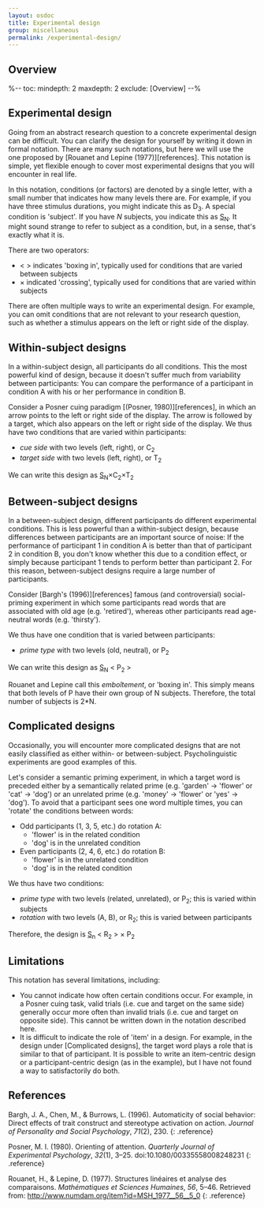 ```yaml
---
layout: osdoc
title: Experimental design
group: miscellaneous
permalink: /experimental-design/
---
```


## Overview

%--
toc:
 mindepth: 2
 maxdepth: 2
 exclude: [Overview]
--%

## Experimental design

Going from an abstract research question to a concrete experimental design can be difficult. You can clarify the design for yourself by writing it down in formal notation. There are many such notations, but here we will use the one proposed by [Rouanet and Lepine (1977)][references]. This notation is simple, yet flexible enough to cover most experimental designs that you will encounter in real life.

In this notation, conditions (or factors) are denoted by a single letter, with a small number that indicates how many levels there are. For example, if you have three stimulus durations, you might indicate this as D<sub>3</sub>. A special condition is 'subject'. If you have *N* subjects, you indicate this as <u>S</u><sub>N</sub>. It might sound strange to refer to subject as a condition, but, in a sense, that's exactly what it is.

There are two operators:

- &lt; &gt; indicates 'boxing in', typically used for conditions that are varied between subjects
- × indicated 'crossing', typically used for conditions that are varied within subjects

There are often multiple ways to write an experimental design. For example, you can omit conditions that are not relevant to your research question, such as whether a stimulus appears on the left or right side of the display.

## Within-subject designs

In a within-subject design, all participants do all conditions. This the most powerful kind of design, because it doesn't suffer much from variability between participants: You can compare the performance of a participant in condition A with his or her performance in condition B.

Consider a Posner cuing paradigm [(Posner, 1980)][references], in which an arrow points to the left or right side of the display. The arrow is followed by a target, which also appears on the left or right side of the display. We thus have two conditions that are varied within participants:

- *cue side* with two levels (left, right), or C<sub>2</sub>
- *target side* with two levels (left, right), or T<sub>2</sub>

We can write this design as <u>S</u><sub>N</sub>×C<sub>2</sub>×T<sub>2</sub>

## Between-subject designs

In a between-subject design, different participants do different experimental conditions. This is less powerful than a within-subject design, because differences between participants are an important source of noise: If the performance of participant 1 in condition A is better than that of participant 2 in condition B, you don't know whether this due to a condition effect, or simply because participant 1 tends to perform better than participant 2. For this reason, between-subject designs require a large number of participants.

Consider [Bargh's (1996)][references] famous (and controversial) social-priming experiment in which some participants read words that are associated with old age (e.g. 'retired'), whereas other participants read age-neutral words (e.g. 'thirsty').

We thus have one condition that is varied between participants:

- *prime type* with two levels (old, neutral), or P<sub>2<sub>

We can write this design as <u>S</u><sub>N</sub> &lt; P<sub>2</sub> &gt;

Rouanet and Lepine call this *emboîtement*, or 'boxing in'. This simply means that both levels of P have their own group of N subjects. Therefore, the total number of subjects is 2*N.

## Complicated designs

Occasionally, you will encounter more complicated designs that are not easily classified as either within- or between-subject. Psycholinguistic experiments are good examples of this.

Let's consider a semantic priming experiment, in which a target word is preceded either by a semantically related prime (e.g. 'garden' -> 'flower' or 'cat' -> 'dog') or an unrelated prime (e.g. 'money' -> 'flower' or 'yes' -> 'dog'). To avoid that a participant sees one word multiple times, you can 'rotate' the conditions between words:

- Odd participants (1, 3, 5, etc.) do rotation A:
    - 'flower' is in the related condition
    - 'dog' is in the unrelated condition
- Even participants (2, 4, 6, etc.) do rotation B:
    - 'flower' is in the unrelated condition
    - 'dog' is in the related condition

We thus have two conditions:

- *prime type* with two levels (related, unrelated), or P<sub>2</sub>; this is varied within subjects
- *rotation* with two levels (A, B), or R<sub>2</sub>; this is varied between participants

Therefore, the design is <u>S</u><sub>n</sub> &lt; R<sub>2</sub> &gt; × P<sub>2</sub>

## Limitations

This notation has several limitations, including:

- You cannot indicate how often certain conditions occur. For example, in a Posner cuing task, valid trials (i.e. cue and target on the same side) generally occur more often than invalid trials (i.e. cue and target on opposite side). This cannot be written down in the notation described here.
- It is difficult to indicate the role of 'item' in a design. For example, in the design under [Complicated designs], the target word plays a role that is similar to that of participant. It is possible to write an item-centric design or a participant-centric design (as in the example), but I have not found a way to satisfactorily do both.

## References

Bargh, J. A., Chen, M., & Burrows, L. (1996). Automaticity of social behavior: Direct effects of trait construct and stereotype activation on action. *Journal of Personality and Social Psychology*, *71*(2), 230.
{: .reference}

Posner, M. I. (1980). Orienting of attention. *Quarterly Journal of Experimental Psychology*, *32*(1), 3–25. doi:10.1080/00335558008248231
{: .reference}

Rouanet, H., & Lepine, D. (1977). Structures linéaires et analyse des comparaisons. *Mathématiques et Sciences Humaines*, *56*, 5–46. Retrieved from: <http://www.numdam.org/item?id=MSH_1977__56__5_0>
{: .reference}
